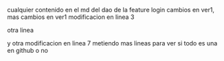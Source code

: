 cualquier contenido en el md del dao de la feature login
cambios en ver1, mas cambios en ver1
modificacion en linea 3

otra linea

y otra
modificacion en linea 7
metiendo mas lineas para ver si todo es una en github o no